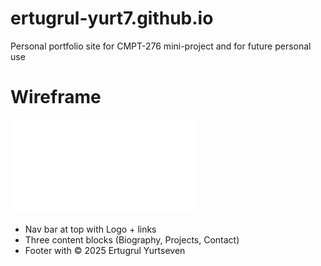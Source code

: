 # ertugrul-yurt7.github.io
Personal portfolio site for CMPT-276 mini-project and for future personal use

# Wireframe 
![Wireframe file](wireframe.pdf)
- Nav bar at top with Logo + links  
- Three content blocks (Biography, Projects, Contact)  
- Footer with © 2025 Ertugrul Yurtseven


